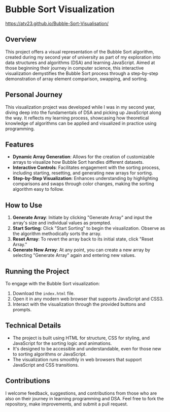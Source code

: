 # Bubble Sort Visualization
https://atv23.github.io/Bubble-Sort-Visualisation/
## Overview
This project offers a visual representation of the Bubble Sort algorithm, created during my second year of university as part of my exploration into data structures and algorithms (DSA) and learning JavaScript. Aimed at those beginning their journey in computer science, this interactive visualization demystifies the Bubble Sort process through a step-by-step demonstration of array element comparison, swapping, and sorting.

## Personal Journey
This visualization project was developed while I was in my second year, diving deep into the fundamentals of DSA and picking up JavaScript along the way. It reflects my learning process, showcasing how theoretical knowledge of algorithms can be applied and visualized in practice using programming.

## Features
- **Dynamic Array Generation**: Allows for the creation of customizable arrays to visualize how Bubble Sort handles different datasets.
- **Interactive Controls**: Facilitates engagement with the sorting process, including starting, resetting, and generating new arrays for sorting.
- **Step-by-Step Visualization**: Enhances understanding by highlighting comparisons and swaps through color changes, making the sorting algorithm easy to follow.

## How to Use
1. **Generate Array**: Initiate by clicking "Generate Array" and input the array's size and individual values as prompted.
2. **Start Sorting**: Click "Start Sorting" to begin the visualization. Observe as the algorithm methodically sorts the array.
3. **Reset Array**: To revert the array back to its initial state, click "Reset Array."
4. **Generate New Array**: At any point, you can create a new array by selecting "Generate Array" again and entering new values.

## Running the Project
To engage with the Bubble Sort visualization:
1. Download the `index.html` file.
2. Open it in any modern web browser that supports JavaScript and CSS3.
3. Interact with the visualization through the provided buttons and prompts.

## Technical Details
- The project is built using HTML for structure, CSS for styling, and JavaScript for the sorting logic and animations.
- It's designed to be accessible and understandable, even for those new to sorting algorithms or JavaScript.
- The visualization runs smoothly in web browsers that support JavaScript and CSS transitions.

## Contributions
I welcome feedback, suggestions, and contributions from those who are also on their journey in learning programming and DSA. Feel free to fork the repository, make improvements, and submit a pull request.
